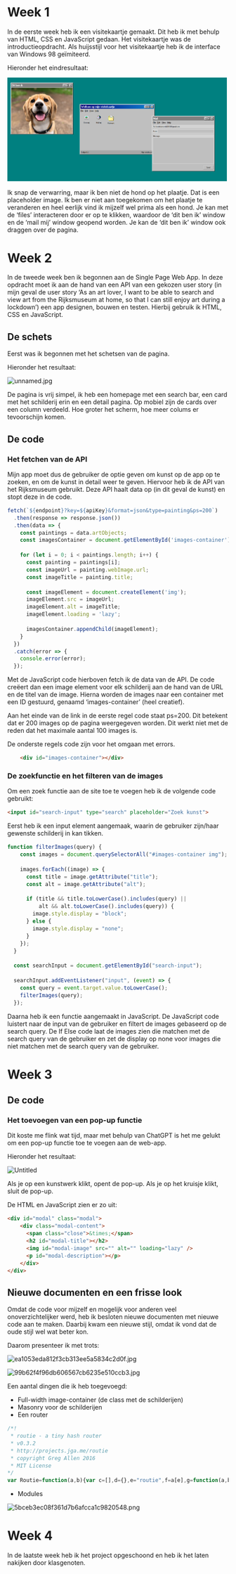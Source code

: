 # Week 1

In de eerste week heb ik een visitekaartje gemaakt. Dit heb ik met behulp van HTML, CSS en JavaScript gedaan. Het visitekaartje was de introductieopdracht. Als huijsstijl voor het visitekaartje heb ik de interface van Windows 98 geïmiteerd. 

Hieronder het eindresultaat: 

<img src="./rijksmuseum/notion/visitekaartje.png" width=500px>

Ik snap de verwarring, maar ik ben niet de hond op het plaatje. Dat is een placeholder image. Ik ben er niet aan toegekomen om het plaatje te veranderen en heel eerlijk vind ik mijzelf wel prima als een hond. Je kan met de ‘files’ interacteren door er op te klikken, waardoor de ‘dit ben ik’ window en de ‘mail mij’ window geopend worden. Je kan de ‘dit ben ik’ window ook draggen over de pagina. 

# Week 2

In de tweede week ben ik begonnen aan de Single Page Web App. In deze opdracht moet ik aan de hand van een API van een gekozen user story (in mijn geval de user story ‘As an art lover, I want to be able to search and view art from the Rijksmuseum at home, so that I can still enjoy art during a lockdown’) een app designen, bouwen en testen. Hierbij gebruik ik HTML, CSS en JavaScript.

## De schets

Eerst was ik begonnen met het schetsen van de pagina. 

Hieronder het resultaat:

![unnamed.jpg](https://s3-us-west-2.amazonaws.com/secure.notion-static.com/e8dd9d7b-e029-4d00-8697-2b03f6146cbb/unnamed.jpg)

De pagina is vrij simpel, ik heb een homepage met een search bar, een card met het schilderij erin en een detail pagina. Op mobiel zijn de cards over een column verdeeld. Hoe groter het scherm, hoe meer colums er tevoorschijn komen.

## De code

### Het fetchen van de API

Mijn app moet dus de gebruiker de optie geven om kunst op de app op te zoeken, en om de kunst in detail weer te geven. Hiervoor heb ik de API van het Rijksmuseum gebruikt. Deze API haalt data op (in dit geval de kunst) en stopt deze in de code.

```jsx
fetch(`${endpoint}?key=${apiKey}&format=json&type=painting&ps=200`)
  .then(response => response.json())
  .then(data => {
    const paintings = data.artObjects;
    const imagesContainer = document.getElementById('images-container');

    for (let i = 0; i < paintings.length; i++) {
      const painting = paintings[i];
      const imageUrl = painting.webImage.url;
      const imageTitle = painting.title;

      const imageElement = document.createElement('img');
      imageElement.src = imageUrl;
      imageElement.alt = imageTitle;
      imageElement.loading = 'lazy';

      imagesContainer.appendChild(imageElement);
    }
  })
  .catch(error => {
    console.error(error);
  });
```

Met de JavaScript code hierboven fetch ik de data van de API. De code creëert dan een image element voor elk schilderij aan de hand van de URL en de titel van de image. Hierna worden de images naar een container met een ID gestuurd, genaamd ‘images-container’ (heel creatief). 

Aan het einde van de link in de eerste regel code staat ps=200. Dit betekent dat er 200 images op de pagina weergegeven worden. Dit werkt niet met de reden dat het maximale aantal 100 images is.

De onderste regels code zijn voor het omgaan met errors.

```html
	<div id="images-container"></div>
```

### De zoekfunctie en het filteren van de images

Om een zoek functie aan de site toe te voegen heb ik de volgende code gebruikt:

```html
<input id="search-input" type="search" placeholder="Zoek kunst">
```

Eerst heb ik een input element aangemaak, waarin de gebruiker zijn/haar gewenste schilderij in kan tikken.

```jsx
function filterImages(query) {
    const images = document.querySelectorAll("#images-container img");
  
    images.forEach((image) => {
      const title = image.getAttribute("title");
      const alt = image.getAttribute("alt");
  
      if (title && title.toLowerCase().includes(query) ||
          alt && alt.toLowerCase().includes(query)) {
        image.style.display = "block";
      } else {
        image.style.display = "none";
      }
    });
  }
  
  const searchInput = document.getElementById("search-input");
  
  searchInput.addEventListener("input", (event) => {
    const query = event.target.value.toLowerCase();
    filterImages(query);
  });
```

Daarna heb ik een functie aangemaakt in JavaScript. De JavaScript code luistert naar de input van de gebruiker en filtert de images gebaseerd op de search query. De If Else code laat de images zien die matchen met de search query van de gebruiker en zet de display op none voor images die niet matchen met de search query van de gebruiker. 

# Week 3

## De code

### Het toevoegen van een pop-up functie

Dit koste me flink wat tijd, maar met behulp van ChatGPT is het me gelukt om een pop-up functie toe te voegen aan de web-app.

Hieronder het resultaat:

![Untitled](https://s3-us-west-2.amazonaws.com/secure.notion-static.com/c2e5c27f-d393-4f24-9933-437b814969cf/Untitled.png)

Als je op een kunstwerk klikt, opent de pop-up. Als je op het kruisje klikt, sluit de pop-up. 

De HTML en JavaScript zien er zo uit:

```html
<div id="modal" class="modal">
	<div class="modal-content">
	  <span class="close">&times;</span>
	  <h2 id="modal-title"></h2>
	  <img id="modal-image" src="" alt="" loading="lazy" />
	  <p id="modal-description"></p>
	</div>
</div>
```

## Nieuwe documenten en een frisse look

Omdat de code voor mijzelf en mogelijk voor anderen veel onoverzichtelijker werd, heb ik besloten nieuwe documenten met nieuwe code aan te maken. Daarbij kwam een nieuwe stijl, omdat ik vond dat de oude stijl wel wat beter kon. 

Daarom presenteer ik met trots:

![ea1053eda812f3cb313ee5a5834c2d0f.jpg](https://s3-us-west-2.amazonaws.com/secure.notion-static.com/30de3cd4-a5fe-4e8b-a1ff-3560b5409d11/ea1053eda812f3cb313ee5a5834c2d0f.jpg)

![99b62f4f96db606567cb6235e510ccb3.jpg](https://s3-us-west-2.amazonaws.com/secure.notion-static.com/3ce9e96a-16c6-48a3-a2b9-4e490631b023/99b62f4f96db606567cb6235e510ccb3.jpg)

Een aantal dingen die ik heb toegevoegd:

- Full-width image-container (de class met de schilderijen)
- Masonry voor de schilderijen
- Een router

```jsx
/*!
 * routie - a tiny hash router
 * v0.3.2
 * http://projects.jga.me/routie
 * copyright Greg Allen 2016
 * MIT License
*/
var Routie=function(a,b){var c=[],d={},e="routie",f=a[e],g=function(a,b){this.name=b,this.path=a,this.keys=[],this.fns=[],this.params={},this.regex=h(this.path,this.keys,!1,!1)};g.prototype.addHandler=function(a){this.fns.push(a)},g.prototype.removeHandler=function(a){for(var b=0,c=this.fns.length;c>b;b++){var d=this.fns[b];if(a==d)return void this.fns.splice(b,1)}},g.prototype.run=function(a){for(var b=0,c=this.fns.length;c>b;b++)this.fns[b].apply(this,a)},g.prototype.match=function(a,b){var c=this.regex.exec(a);if(!c)return!1;for(var d=1,e=c.length;e>d;++d){var f=this.keys[d-1],g="string"==typeof c[d]?decodeURIComponent(c[d]):c[d];f&&(this.params[f.name]=g),b.push(g)}return!0},g.prototype.toURL=function(a){var b=this.path;for(var c in a)b=b.replace("/:"+c,"/"+a[c]);if(b=b.replace(/\/:.*\?/g,"/").replace(/\?/g,""),-1!=b.indexOf(":"))throw new Error("missing parameters for url: "+b);return b};var h=function(a,b,c,d){return a instanceof RegExp?a:(a instanceof Array&&(a="("+a.join("|")+")"),a=a.concat(d?"":"/?").replace(/\/\(/g,"(?:/").replace(/\+/g,"__plus__").replace(/(\/)?(\.)?:(\w+)(?:(\(.*?\)))?(\?)?/g,function(a,c,d,e,f,g){return b.push({name:e,optional:!!g}),c=c||"",""+(g?"":c)+"(?:"+(g?c:"")+(d||"")+(f||d&&"([^/.]+?)"||"([^/]+?)")+")"+(g||"")}).replace(/([\/.])/g,"\\$1").replace(/__plus__/g,"(.+)").replace(/\*/g,"(.*)"),new RegExp("^"+a+"$",c?"":"i"))},i=function(a,b){var e=a.split(" "),f=2==e.length?e[0]:null;a=2==e.length?e[1]:e[0],d[a]||(d[a]=new g(a,f),c.push(d[a])),d[a].addHandler(b)},j=function(a,b){if("function"==typeof b)i(a,b),j.reload();else if("object"==typeof a){for(var c in a)i(c,a[c]);j.reload()}else"undefined"==typeof b&&j.navigate(a)};j.lookup=function(a,b){for(var d=0,e=c.length;e>d;d++){var f=c[d];if(f.name==a)return f.toURL(b)}},j.remove=function(a,b){var c=d[a];c&&c.removeHandler(b)},j.removeAll=function(){d={},c=[]},j.navigate=function(a,b){b=b||{};var c=b.silent||!1;c&&o(),setTimeout(function(){window.location.hash=a,c&&setTimeout(function(){n()},1)},1)},j.noConflict=function(){return a[e]=f,j};var k=function(){return window.location.hash.substring(1)},l=function(a,b){var c=[];return b.match(a,c)?(b.run(c),!0):!1},m=j.reload=function(){for(var a=k(),b=0,d=c.length;d>b;b++){var e=c[b];if(l(a,e))return}},n=function(){a.addEventListener?a.addEventListener("hashchange",m,!1):a.attachEvent("onhashchange",m)},o=function(){a.removeEventListener?a.removeEventListener("hashchange",m):a.detachEvent("onhashchange",m)};return n(),b?j:void(a[e]=j)};"undefined"==typeof module?Routie(window):module.exports=Routie(window,!0);
```

- Modules

![5bceb3ec08f361d7b6afcca1c9820548.png](https://s3-us-west-2.amazonaws.com/secure.notion-static.com/fb18076a-8bb6-4534-ab42-e1c1a4b45d98/5bceb3ec08f361d7b6afcca1c9820548.png)

# Week 4

In de laatste week heb ik het project opgeschoond en heb ik het laten nakijken door klasgenoten.
